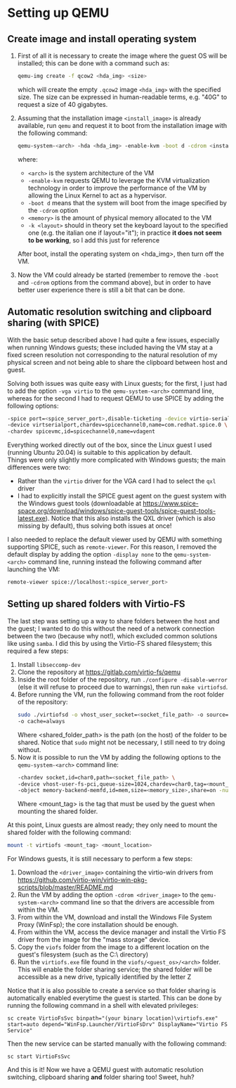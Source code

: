 # Setting up QEMU
## Create image and install operating system

1. First of all it is necessary to create the image where the guest OS will be installed; this can be done with a command such as:
   ```bash
   qemu-img create -f qcow2 <hda_img> <size>
   ```
   which will create the empty `.qcow2` image `<hda_img>` with the specified size. The size can be expressed in human-readable terms, e.g. "40G" to request a size of 40 gigabytes.

2. Assuming that the installation image `<install_image>` is already available, run `qemu` and request it to boot from the installation image with the following command:
   ```bash
   qemu-system-<arch> -hda <hda_img> -enable-kvm -boot d -cdrom <install_image> -m <memory_size> -k <layout>
   ```
   where:  
   + `<arch>` is the system architecture of the VM
   + `-enable-kvm` requests QEMU to leverage the KVM virtualization technology in order to improve the performance of the VM by allowing the Linux Kernel to act as a hypervisor.
   + `-boot d` means that the system will boot from the image specified by the `-cdrom` option
   + `<memory>` is the amount of physical memory allocated to the VM  
   + `-k <layout>` should in theory set the keyboard layout to the specified one (e.g. the italian one if layout="it"); in practice **it does not seem to be working**, so I add this just for reference

   After boot, install the operating system on <hda_img>, then turn off the VM.

3. Now the VM could already be started (remember to remove the `-boot` and `-cdrom` options from the command above), but in order to have better user experience there is still a bit that can be done.

## Automatic resolution switching and clipboard sharing (with SPICE)
With the basic setup described above I had quite a few issues, especially when running Windows guests; these included having the VM stay at a fixed screen resolution not corresponding to the natural resolution of my physical screen and not being able to share the clipboard between host and guest.

Solving both issues was quite easy with Linux guests; for the first, I just had to add the option `-vga virtio` to the `qemu-system-<arch>` command line, whereas for the second I had to request QEMU to use SPICE by adding the following options:  
```bash
-spice port=<spice_server_port>,disable-ticketing -device virtio-serial-pci \ 
-device virtserialport,chardev=spicechannel0,name=com.redhat.spice.0 \
-chardev spicevmc,id=spicechannel0,name=vdagent 
```
Everything worked directly out of the box, since the Linux guest I used (running Ubuntu 20.04) is suitable to this application by default.  
Things were only slightly more complicated with Windows guests; the main differences were two:
+ Rather than the `virtio` driver for the VGA card I had to select the `qxl` driver
+ I had to explicitly install the SPICE guest agent on the guest system with the Windows guest tools (downloadable at https://www.spice-space.org/download/windows/spice-guest-tools/spice-guest-tools-latest.exe). Notice that this also installs the QXL driver (which is also missing by default), thus solving both issues at once!  

I also needed to replace the default viewer used by QEMU with something supporting SPICE, such as `remote-viewer`. For this reason, I removed the default display by adding the option `-display none` to the `qemu-system-<arch>` command line, running instead the following command after launching the VM:
```bash
remote-viewer spice://localhost:<spice_server_port>
```

## Setting up shared folders with Virtio-FS
The last step was setting up a way to share folders between the host and the guest; I wanted to do this without the need of a network connection between the two (because why not!), which excluded common solutions like using `samba`. I did this by using the Virtio-FS shared filesystem; this required a few steps: 
1. Install `libseccomp-dev`
2. Clone the repository at https://gitlab.com/virtio-fs/qemu
3. Inside the root folder of the repository, run `./configure -disable-werror` (else it will refuse to proceed due to warnings), then run `make virtiofsd`. 
4. Before running the VM, run the following command from the root folder of the repository:
   ```bash
   sudo ./virtiofsd -o vhost_user_socket=<socket_file_path> -o source=<shared_folder_path> \
   -o cache=always
   ```
   Where <shared_folder_path> is the path (on the host) of the folder to be shared. Notice that `sudo` might not be necessary, I still need to try doing without.
5. Now it is possible to run the VM by adding the following options to the `qemu-system-<arch>` command line:
   ```bash
   -chardev socket,id=char0,path=<socket_file_path> \
   -device vhost-user-fs-pci,queue-size=1024,chardev=char0,tag=<mount_tag> \
   -object memory-backend-memfd,id=mem,size=<memory_size>,share=on -numa node,memdev=mem
   ```
   Where <mount_tag> is the tag that must be used by the guest when mounting the shared folder. 
 
At this point, Linux guests are almost ready; they only need to mount the shared folder with the following command:
```bash
mount -t virtiofs <mount_tag> <mount_location>
```

For Windows guests, it is still necessary to perform a few steps:  
1. Download the `<driver_image>` containing the virtio-win drivers from https://github.com/virtio-win/virtio-win-pkg-scripts/blob/master/README.md  
2. Run the VM by adding the option `-cdrom <driver_image>` to the `qemu-system-<arch>` command line so that the drivers are accessible from within the VM.
3. From within the VM, download and install the Windows File System Proxy (WinFsp); the core installation should be enough.
4. From within the VM, access the device manager and install the Virtio FS driver from the image for the "mass storage" device.
5. Copy the `viofs` folder from the image to a different location on the guest's filesystem (such as the C:\ directory)
6. Run the `virtiofs.exe` file found in the `viofs/<guest_os>/<arch>` folder. This will enable the folder sharing service; the shared folder will be accessible as a new drive, typically identified by the letter Z  

Notice that it is also possible to create a service so that folder sharing is automatically enabled everytime the guest is started. This can be done by running the following command in a shell with elevated privileges:
```
sc create VirtioFsSvc binpath="(your binary location)\virtiofs.exe" start=auto depend="WinFsp.Launcher/VirtioFsDrv" DisplayName="Virtio FS Service"
```
Then the new service can be started manually with the following command:
```
sc start VirtioFsSvc
```
And this is it! Now we have a QEMU guest with automatic resolution switching, clipboard sharing **and** folder sharing too! Sweet, huh?

